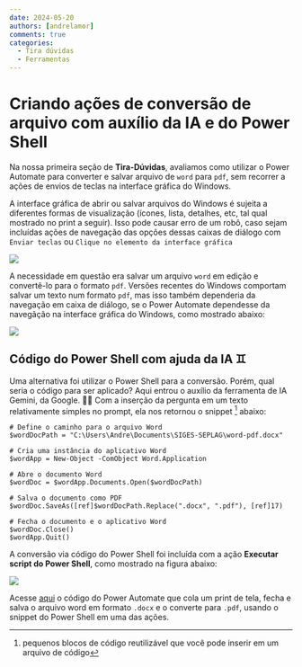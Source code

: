 ```yaml
---
date: 2024-05-20
authors: [andrelamor]
comments: true
categories:
  - Tira dúvidas
  - Ferramentas
---
```


# Criando ações de conversão de arquivo com auxílio da IA e do Power Shell

Na nossa primeira seção de **Tira-Dúvidas**, avaliamos como utilizar o Power Automate para converter e salvar arquivo de `word` para `pdf`, sem recorrer a ações de envios de teclas na interface gráfica do Windows. 

<!-- more -->

A interface gráfica de abrir ou salvar arquivos do Windows é sujeita a diferentes formas de visualização (ícones, lista, detalhes, etc, tal qual mostrado no print a seguir). Isso pode causar erro de um robô, caso sejam incluídas ações de navegação das opções dessas caixas de diálogo com `Enviar teclas` ou `Clique no elemento da interface gráfica`

![](../../assets/images/windows.jpg)

A necessidade em questão era salvar um arquivo `word` em edição e convertê-lo para o formato `pdf`. Versões recentes do Windows comportam salvar um texto num formato `pdf`, mas isso também dependeria da navegação em caixa de diálogo, se o Power Automate dependesse da navegãção na interface gráfica do Windows, como mostrado abaixo:

![](../../assets/images/word.jpg)

## Código do Power Shell com ajuda da IA :gemini:

Uma alternativa foi utilizar o Power Shell para a conversão. Porém, qual seria o código para ser aplicado? Aqui entrou o auxílio da ferramenta de IA Gemini, da Google. :rabbit::carrot: Com a inserção da pergunta em um texto relativamente simples no prompt, ela nos retornou o snippet [^1] abaixo:

````
# Define o caminho para o arquivo Word
$wordDocPath = "C:\Users\Andre\Documents\SIGES-SEPLAG\word-pdf.docx"

# Cria uma instância do aplicativo Word
$wordApp = New-Object -ComObject Word.Application

# Abre o documento Word
$wordDoc = $wordApp.Documents.Open($wordDocPath)

# Salva o documento como PDF
$wordDoc.SaveAs([ref]$wordDocPath.Replace(".docx", ".pdf"), [ref]17)

# Fecha o documento e o aplicativo Word
$wordDoc.Close()
$wordApp.Quit()
````
A conversão via código do Power Shell foi incluída com a ação **Executar script do Power Shell**, como mostrado na figura abaixo:

![](../../assets/images/pdf-powershell.jpg)

Acesse [aqui](https://raw.githubusercontent.com/automatiza-mg/biblioteca-de-robos/main/robos/word_pdf_power_shell.txt) o código do Power Automate que cola um print de tela, fecha e salva o arquivo word em formato `.docx` e o converte para `.pdf`, usando o snippet do Power Shell em uma das ações.

[^1]: pequenos blocos de código reutilizável que você pode inserir em um arquivo de código




